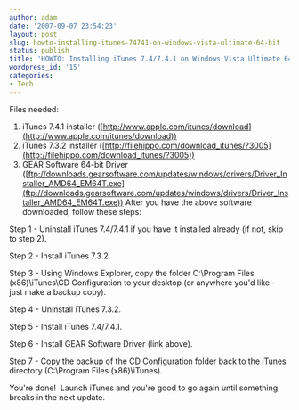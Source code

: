 ```yaml
---
author: adam
date: '2007-09-07 23:54:23'
layout: post
slug: howto-installing-itunes-74741-on-windows-vista-ultimate-64-bit
status: publish
title: 'HOWTO: Installing iTunes 7.4/7.4.1 on Windows Vista Ultimate 64-bit'
wordpress_id: '15'
categories:
- Tech
---
```


Files needed:

  1. iTunes 7.4.1 installer ([http://www.apple.com/itunes/download](http://www.apple.com/itunes/download))
  2. iTunes 7.3.2 installer ([http://filehippo.com/download_itunes/?3005](http://filehippo.com/download_itunes/?3005))
  3. GEAR Software 64-bit Driver ([ftp://downloads.gearsoftware.com/updates/windows/drivers/Driver_Installer_AMD64_EM64T.exe](ftp://downloads.gearsoftware.com/updates/windows/drivers/Driver_Installer_AMD64_EM64T.exe))
After you have the above software downloaded, follow these steps:

Step 1 - Uninstall iTunes 7.4/7.4.1 if you have it installed already (if not,
skip to step 2).

Step 2 - Install iTunes 7.3.2.

Step 3 - Using Windows Explorer, copy the folder C:\Program Files
(x86)\iTunes\CD Configuration to your desktop (or anywhere you'd like - just
make a backup copy).

Step 4 - Uninstall iTunes 7.3.2.

Step 5 - Install iTunes 7.4/7.4.1.

Step 6 - Install GEAR Software Driver (link above).

Step 7 - Copy the backup of the CD Configuration folder back to the iTunes
directory (C:\Program Files (x86)\iTunes\).

You're done!  Launch iTunes and you're good to go again until something breaks
in the next update.

